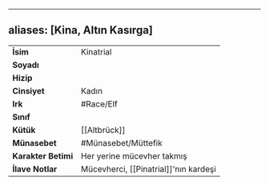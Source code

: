 ---
  aliases: [Kina, Altın Kasırga]
  ---
  |  |  |
  |---|---|
  | **İsim** | Kinatrial|
  | **Soyadı** | |
  | **Hizip** | |
  | **Cinsiyet** | Kadın|
  | **Irk** | #Race/Elf|
  | **Sınıf** | |
  | **Kütük** | [[Altbrück]]|
  | **Münasebet** | #Münasebet/Müttefik|
  | **Karakter Betimi** | Her yerine mücevher takmış|
  | **İlave Notlar** | Mücevherci, [[Pinatrial]]'nın kardeşi|
  